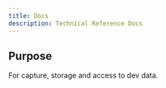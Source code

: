```yaml
---
title: Docs
description: Technical Reference Docs
---
```


## Purpose

For capture, storage and access to dev data.
